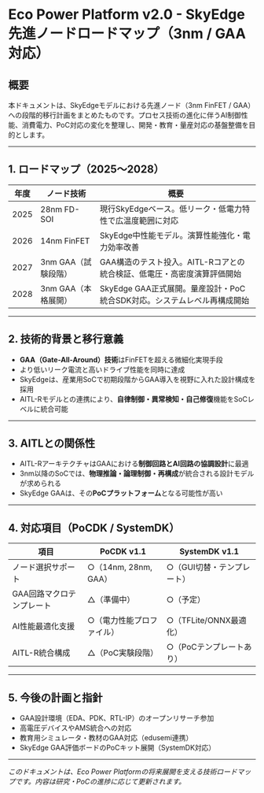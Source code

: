 # Eco Power Platform v2.0 - SkyEdge先進ノードロードマップ（3nm / GAA対応）

## 概要
本ドキュメントは、SkyEdgeモデルにおける先進ノード（3nm FinFET / GAA）への段階的移行計画をまとめたものです。プロセス技術の進化に伴うAI制御性能、消費電力、PoC対応の変化を整理し、開発・教育・量産対応の基盤整備を目的とします。

---

## 1. ロードマップ（2025〜2028）

| 年度 | ノード技術          | 概要                                                                 |
|------|----------------------|----------------------------------------------------------------------|
| 2025 | 28nm FD-SOI          | 現行SkyEdgeベース。低リーク・低電力特性で広温度範囲に対応               |
| 2026 | 14nm FinFET          | SkyEdge中性能モデル。演算性能強化・電力効率改善                         |
| 2027 | 3nm GAA（試験段階）  | GAA構造のテスト投入。AITL-Rコアとの統合検証、低電圧・高密度演算評価開始  |
| 2028 | 3nm GAA（本格展開）  | SkyEdge GAA正式展開。量産設計・PoC統合SDK対応。システムレベル再構成開始   |

---

## 2. 技術的背景と移行意義

- **GAA（Gate-All-Around）技術**はFinFETを超える微細化実現手段  
- より低いリーク電流と高いドライブ性能を同時に達成  
- SkyEdgeは、産業用SoCで初期段階からGAA導入を視野に入れた設計構成を採用  
- AITL-Rモデルとの連携により、**自律制御・異常検知・自己修復**機能をSoCレベルに統合可能  

---

## 3. AITLとの関係性

- AITL-RアーキテクチャはGAAにおける**制御回路とAI回路の協調設計**に最適  
- 3nm以降のSoCでは、**物理推論・論理制御・再構成**が統合される設計モデルが求められる  
- SkyEdge GAAは、その**PoCプラットフォーム**となる可能性が高い

---

## 4. 対応項目（PoCDK / SystemDK）

| 項目                     | PoCDK v1.1           | SystemDK v1.1         |
|--------------------------|----------------------|------------------------|
| ノード選択サポート       | ○（14nm, 28nm, GAA） | ○（GUI切替・テンプレート） |
| GAA回路マクロテンプレート | △（準備中）          | ○（予定）             |
| AI性能最適化支援         | ○（電力性能プロファイル） | ○（TFLite/ONNX最適化）   |
| AITL-R統合構成           | △（PoC実験段階）     | ○（PoCテンプレートあり） |

---

## 5. 今後の計画と指針

- GAA設計環境（EDA、PDK、RTL-IP）のオープンリサーチ参加  
- 高電圧デバイスやAMS統合への対応  
- 教育用シミュレータ・教材のGAA対応（edusemi連携）  
- SkyEdge GAA評価ボードのPoCキット展開（SystemDK対応）

---

*このドキュメントは、Eco Power Platformの将来展開を支える技術ロードマップです。内容は研究・PoCの進捗に応じて更新されます。*
